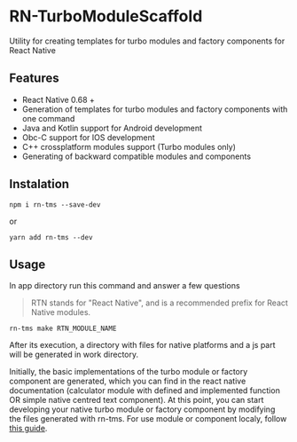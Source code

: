 # RN-TurboModuleScaffold
Utility for creating templates for turbo modules and factory components for React Native

## Features
- React Native 0.68 +
- Generation of templates for turbo modules and factory components with one command
- Java and Kotlin support for Android development
- Obc-C support for IOS development
- C++ crossplatform modules support (Turbo modules only)
- Generating of backward compatible modules and components

## Instalation
```
npm i rn-tms --save-dev
```
or 
```
yarn add rn-tms --dev
```
## Usage
In app directory run this command and answer a few questions

> RTN stands for "React Native", and is a recommended prefix for React Native modules.

```
rn-tms make RTN_MODULE_NAME
```
After its execution, a directory with files for native platforms and a js part will be generated in work directory.


Initially, the basic implementations of the turbo module or factory component are generated, which you can find in the react native documentation (calculator module with defined and implemented function OR simple native centred text component).
At this point, you can start developing your native turbo module or factory component by modifying the files generated with rn-tms. For use module or component localy, follow [this guide](https://reactnative.dev/docs/the-new-architecture/pillars-turbomodules#5-adding-the-turbo-native-module-to-your-app). 

